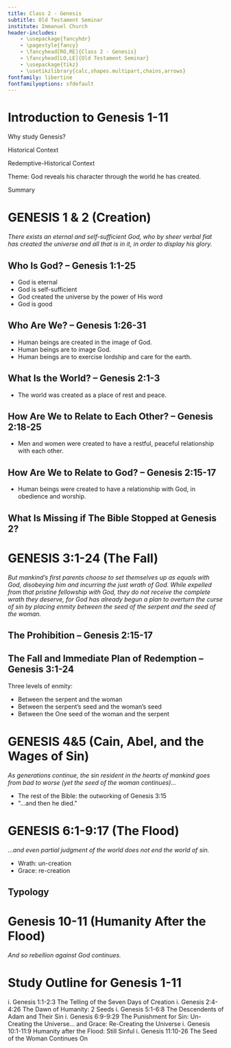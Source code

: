 ```yaml
---
title: Class 2 - Genesis
subtitle: Old Testament Seminar
institute: Immanuel Church
header-includes:
    - \usepackage{fancyhdr}
    - \pagestyle{fancy}
    - \fancyhead[RO,RE]{Class 2 - Genesis}
    - \fancyhead[LO,LE]{Old Testament Seminar}
    - \usepackage{tikz}
    - \usetikzlibrary{calc,shapes.multipart,chains,arrows}
fontfamily: libertine
fontfamilyoptions: sfdefault
---
```


# Introduction to Genesis 1-11

Why study Genesis?

Historical Context

Redemptive-Historical Context

Theme: God reveals his character through the world he has created.

Summary

# GENESIS 1 & 2 (Creation)

_There exists an eternal and self-sufficient God, who by sheer verbal fiat has created the universe and all that is in it, in order to display his glory._

## Who Is God? – Genesis 1:1-25

- God is eternal
- God is self-sufficient
- God created the universe by the power of His word
- God is good

## Who Are We? – Genesis 1:26-31

- Human beings are created in the image of God.
- Human beings are to image God.
- Human beings are to exercise lordship and care for the earth.

## What Is the World? – Genesis 2:1-3

- The world was created as a place of rest and peace.

## How Are We to Relate to Each Other? – Genesis 2:18-25

- Men and women were created to have a restful, peaceful relationship with each other.

## How Are We to Relate to God? – Genesis 2:15-17

- Human beings were created to have a relationship with God, in obedience and worship.

## What Is Missing if The Bible Stopped at Genesis 2?

# GENESIS 3:1-24 (The Fall)

_But mankind’s first parents choose to set themselves up as equals with God, disobeying him and incurring the just wrath of God.  While expelled from that pristine fellowship with God, they do not receive the complete wrath they deserve, for God has already begun a plan to overturn the curse of sin by placing enmity between the seed of the serpent and the seed of the woman._

## The Prohibition – Genesis 2:15-17

## The Fall and Immediate Plan of Redemption – Genesis 3:1-24

Three levels of enmity:

- Between the serpent and the woman
- Between the serpent’s seed and the woman’s seed
- Between the One seed of the woman and the serpent

# GENESIS 4&5 (Cain, Abel, and the Wages of Sin)

_As generations continue, the sin resident in the hearts of mankind goes from bad to worse (yet the seed of the woman continues)..._

- The rest of the Bible: the outworking of Genesis 3:15
- "...and then he died."

# GENESIS 6:1-9:17 (The Flood)

_...and even partial judgment of the world does not end the world of sin._

- Wrath: un-creation
- Grace: re-creation

## Typology

# Genesis 10-11 (Humanity After the Flood)

_And so rebellion against God continues._

# Study Outline for Genesis 1-11

i. Genesis 1:1-2:3
    The Telling of the Seven Days of Creation
i. Genesis 2:4-4:26
    The Dawn of Humanity: 2 Seeds
i. Genesis 5:1-6:8
    The Descendents of Adam and Their Sin
i. Genesis 6:9-9:29
    The Punishment for Sin: Un-Creating the Universe... and Grace: Re-Creating the Universe
i. Genesis 10:1-11:9
    Humanity after the Flood: Still Sinful
i. Genesis 11:10-26
    The Seed of the Woman Continues On




